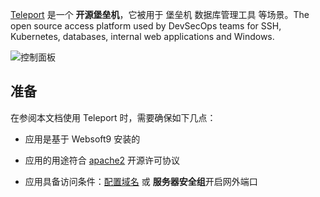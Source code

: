 [Teleport](https://goteleport.com/) 是一个 **开源堡垒机**，它被用于 堡垒机 数据库管理工具  等场景。The open source access platform used by DevSecOps teams for SSH, Kubernetes, databases, internal web applications and Windows.


![控制面板](https://libs.websoft9.com/Websoft9/DocsPicture/zh/teleport/teleport-gui-websoft9.png)


## 准备

在参阅本文档使用 Teleport 时，需要确保如下几点：

- 应用是基于 Websoft9 安装的

- 应用的用途符合 [apache2](https://opensource.org/licenses/Apache-2.0) 开源许可协议

- 应用具备访问条件：[配置域名](./domain-set) 或 **服务器安全组**开启网外端口
